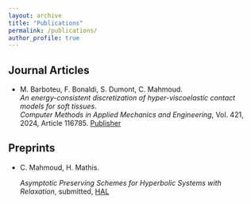 ```yaml
---
layout: archive
title: "Publications"
permalink: /publications/
author_profile: true
---
```


## Journal Articles

- M. Barboteu, F. Bonaldi, S. Dumont, C. Mahmoud.  
  *An energy-consistent discretization of hyper-viscoelastic contact models for soft tissues*.  
  _Computer Methods in Applied Mechanics and Engineering_, Vol. 421, 2024, Article 116785. 
  [Publisher](https://doi.org/10.1016/j.cma.2024.116785) 

## Preprints

- C. Mahmoud, H. Mathis.

  *Asymptotic Preserving Schemes for Hyperbolic Systems with Relaxation*,
  submitted,
  [HAL](https://cnrs.hal.science/IMAG-MONTPELLIER/hal-05291431v1)

